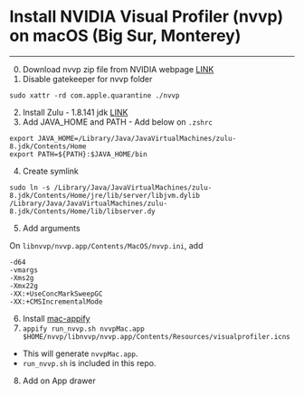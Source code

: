 # Install NVIDIA Visual Profiler (nvvp) on macOS (Big Sur, Monterey)
-----------
0. Download nvvp zip file from NVIDIA webpage [LINK](https://developer.nvidia.com/nvidia-cuda-toolkit-developer-tools-mac-hosts)
1. Disable gatekeeper for nvvp folder

```
sudo xattr -rd com.apple.quarantine ./nvvp
```

2. Install Zulu - 1.8.141 jdk [LINK](https://www.azul.com/downloads/zulu-community/?version=java-8-lts&os=macos&architecture=x86-64-bit&package=jdk&show-old-builds=true)
3. Add JAVA_HOME and PATH - Add below on `.zshrc`
```
export JAVA_HOME=/Library/Java/JavaVirtualMachines/zulu-8.jdk/Contents/Home
export PATH=${PATH}:$JAVA_HOME/bin
```

4. Create symlink
```
sudo ln -s /Library/Java/JavaVirtualMachines/zulu-8.jdk/Contents/Home/jre/lib/server/libjvm.dylib /Library/Java/JavaVirtualMachines/zulu-8.jdk/Contents/Home/lib/libserver.dy
```

5. Add arguments

On `libnvvp/nvvp.app/Contents/MacOS/nvvp.ini`, add 

```
-d64
-vmargs
-Xms2g
-Xmx22g
-XX:+UseConcMarkSweepGC
-XX:+CMSIncrementalMode
```

6. Install [mac-appify](https://pypi.org/project/mac-appify/) 
7. `appify run_nvvp.sh nvvpMac.app $HOME/nvvp/libnvvp/nvvp.app/Contents/Resources/visualprofiler.icns`
- This will generate `nvvpMac.app`. 
- `run_nvvp.sh` is included in this repo.

8. Add on App drawer

